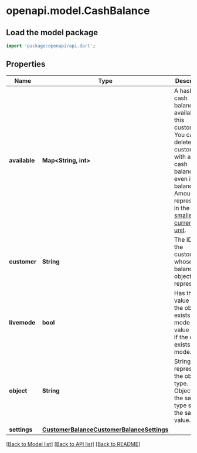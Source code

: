 # openapi.model.CashBalance

## Load the model package
```dart
import 'package:openapi/api.dart';
```

## Properties
Name | Type | Description | Notes
------------ | ------------- | ------------- | -------------
**available** | **Map<String, int>** | A hash of all cash balances available to this customer. You cannot delete a customer with any cash balances, even if the balance is 0. Amounts are represented in the [smallest currency unit](https://stripe.com/docs/currencies#zero-decimal). | [optional] [default to const {}]
**customer** | **String** | The ID of the customer whose cash balance this object represents. | 
**livemode** | **bool** | Has the value `true` if the object exists in live mode or the value `false` if the object exists in test mode. | 
**object** | **String** | String representing the object's type. Objects of the same type share the same value. | 
**settings** | [**CustomerBalanceCustomerBalanceSettings**](CustomerBalanceCustomerBalanceSettings.md) |  | 

[[Back to Model list]](../README.md#documentation-for-models) [[Back to API list]](../README.md#documentation-for-api-endpoints) [[Back to README]](../README.md)


